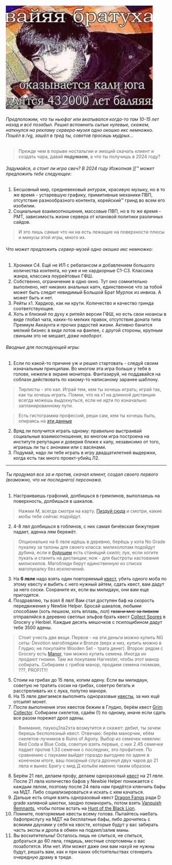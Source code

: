 ![](pics/kaliyuga.jpg)

###### Предположим, что ты ньюфаг или вкатывался когда-то там 10-15 лет назад и всё позабыл. Решил вспомнить сытые нулевые, скажем, наткнулся на рекламу сервера-музея одно окошко икс немножко. Пошёл в /vg, зашёл в тред ты, советов просишь мудрых...

> Прежде чем в порыве ностальгии и эмоций скачать клиент и создать чара, давай **подумаем**, а что ты получишь в 2024 году?

###### Задумайся, а стоит ли игра свеч? В 2024 году Изжопная ][™ может предложить тебе следующее:
1. Бесшовный мир, средневековый антураж, красивую музыку, но в то же время - устаревшую графику, примитивные механики ПВП, отсутствие разнообразного контента, корейский™ гринд во всем его изобилии.
2. Социальные взаимоотношения, массовые ПВП, но в то же время - РМТ, зависимость жизни сервера от клановой политики различных сайдов.

> И это лишь самые что ни на есть лежащие на поверхности плюсы и минусы этой игры, много их.

###### Что может предложить сервер-музей одно окошко икс немножко:
1. Хроники С4. Ещё не ИЛ с ребалансом и добавлением большого количества контента, но уже и не хардкорные С1-С3. Классика жанра, классика лоурейтовых ГФШ.
2. Собственно, ограничение в одно окно. Тут оно сомнительно выполнено, нет никаких анальных капч, единственное что за тобой может быть следит невидимый Большой Брат Мурлок из инвиза. А может быть и нет.
3. Рейты х1. Хардкор, как ни крути. Количество и качество гринда соответствующее.
4. Хоть и близкий по духу к ритейл версии ГФШ, но есть свои нюансы в виде глобал чата, каких-то мелких правок, отсутствия доната типа Премиум Аккаунта и прочих радостей жизни. Активно банится мелкий бизнес в виде лотов на фанпее, с другой стороны, крупным свиньям это не мешает, *даже наоборот*.

###### Вводные для последующей игры:
1. Если по какой-то причине уж и решил стартовать - следуй своим изначальным принципам. Во многом эта игра больше у тебя в голове, нежели в экране монитора. Фантазируй, не поддавайся на соблазн действовать по какому-то написаному заранее шаблону.

> Тирлисты - это кал. Играй тем, кем ты хочешь играть; играй так, как ты хочешь играть. Помни, что на х1 на длинной дистанции всегда можешь выдохнуться, если не идти по изначально запланированному пути.

> Есть гистограмма профессий, реши сам, кем ты хочешь быть, опираясь на [эти данные](https://profile.elmorelab.com/teon_x1/stats/chart)

2. Вряд ли получится играть одному: правильно выстраивай социальные взаимоотношения, во многом игра построена на институте репутации и доверия ближе к капу, независимо от того, играешь ли ты с анонами или с васянами.
3. Подумай, надо ли тебе играть в игру двадцатилетней выдержки, когда есть так много проект-убийц Л2.

---

###### Ты продумал все за и против, скачал клиент, создал своего первого (возможно, что не последнего) персонажа.
1. Настраиваешь графоний, долбишься в гремлинов, выползаешь на поверхность, долбишься в шакалов.
> Нажми M, всегда смотри на карту. [Пиздуй сюда](https://knowledgedb.elmorelab.com/#/npc?chronicle=c4) и смотри, какие мобы тебе сейчас подойдут.
2. 4-8 лвл долбишься в гоблинов, с них самая бичёвская бижутерия падает, аденка лям бережёт.
> Опционально на 6 лвле идёшь в деревню, берёшь у кота No Grade пукалку за талоны для своего класса: милихолопам подойдут дубина, если в [будущем](https://knowledgedb.elmorelab.com/#/skills?chronicle=c4) есть станящий скилл; лук, если хотите пукать и станить на дистанции; нож - для быстроты кастования милискилов. Магобляди берут единственную из списка магопукалку без исключений.
3. На **6 лвле** надо взять один повторяемый [квест](https://l2int.ru/quests), убить одного моба по этому квесту и выбить с него нужный айтем, сдать квест, вам дадут за него соски. Сохраните их, если вы милидаун, они вам еще пригодятся. 
4. Поздравляю, ты взял 8 лвл! Вам стал доступен баф на скорость передвижения у Newbie Helper. Бросай шакалов, любыми способами (хоть пешком, хоть вплавь, лол) ~~газани мне за пивком~~ отправляйся в деревню светлых эльфов брать квест [Collect Spores](https://l2int.ru/quests/item/2893-collect-spores) в Grocery у Herbiel. Каждые десять мешочков с псилоцибином дадут тебе 3500 адены.
> Стоит учесть две вещи. Первое - на эти деньги можно купить NG сеты: Devotion магоблядям и Bronze (верх и низ, купить можно в Глудио; не покупайте Wooden Set - трата денег). Второе: рядом с Grocery есть [Manor](https://l2vika.ru/gameplay/manor-lineage.html), там можно купить семена. Иногда их продают гномки. Там же покупаем Harvester, чтобы этот манор собирать. Собираем с грибов манор, продаем семена гномкам, ???, PROFIT!!!
5. Стоим на грибах до 15 лвла, копим адену. Если вы милидаун, советую не тратить соски на грибах, советую бегать и расстреливать их с лука, попутно маноря.
6. На 15 лвле двигаемся выполнять одноразовые [квесты](https://l2int.ru/quests), за них ещё отсыпят монет.
7. После выполнения этих квестов бежим в Глудио, берём квест [Grim Collector](https://l2int.ru/quests/item/3012-grim-collector). Собираем скелетов, сдаём (!) по одному, иначе если сдать все разом порежет дроп адены.
> Внимание, паукоц1ла2хта возмутится и скажет: дебил, ты зачем берешь бесполезный квест. Отвечаю: берём манорчик, ебём скелетов-лучников в Ruins of Agony. Выбор из семечек невелик: Red Coda и Blue Coda, советую взять первые, с них 2.45 семечки падает против 1.33 семечки с последних, это профитнее. По сравнению с пауками выйдет гораздо выгоднее по адене в конечном итоге, ваш покорный слуга дрочнул двух чаров до 21 лвла и вынес Бригу с мид Д копьём именно таким образом.
8. Берём 21 лвл, делаем профу, делаем одноразовый [квест](https://l2int.ru/quests) на 21 лвле. После 21 лвла количество бафов у Newbie Helper понижается с каждым лвлом, поэтому после 24 лвла нам придётся клянчить бафы на МДТ. Либо социализироваться и искать с кем качаться.
9. Дальше есть опция взять одноразовый квест [Dragon Fangs](https://l2int.ru/quests/item/2985-dragon-fangs) ради D grade халявной шмотки, заодно поманорить, потом взять [Vanquish Remnants](https://l2int.ru/quests/item/3004-vanquish-remnants), чтобы потом встать на [Hunt of the Black Lion](https://l2int.ru/quests/item/3005-hunt-of-the-black-lion).
10. Помните, повторяемые квесты всему голова. Пытайтесь наебать бафоприслугу на МДТ на бесплатные бафы, либо дрочитесь с всякими даунами у себя на хвосте, которые будут у вас забирать часть экспы и дропа в обмен на подхил/залив маны.
11. Вы восхитительны! Осталось лишь не слиться, не спиться, добраться до 60 лвла, глядишь, местные спортсмены о вас позаботятся. Или нет. Или может даже они вам нахуй не нужны будут, решать вам, как и при каких обстоятельствах сгенерить очередную драму в треде.
